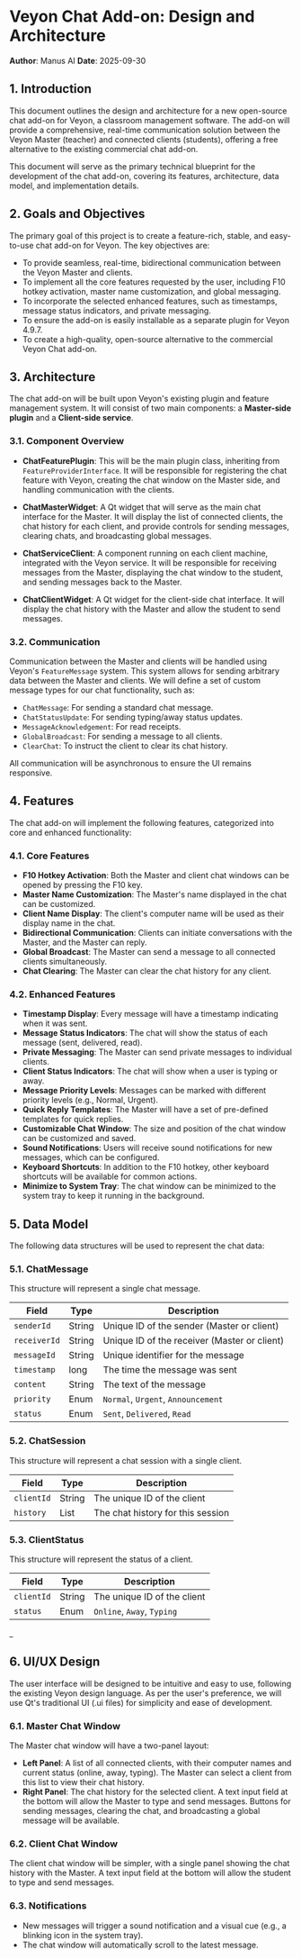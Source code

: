 # Veyon Chat Add-on: Design and Architecture

**Author**: Manus AI
**Date**: 2025-09-30

## 1. Introduction

This document outlines the design and architecture for a new open-source chat add-on for Veyon, a classroom management software. The add-on will provide a comprehensive, real-time communication solution between the Veyon Master (teacher) and connected clients (students), offering a free alternative to the existing commercial chat add-on.

This document will serve as the primary technical blueprint for the development of the chat add-on, covering its features, architecture, data model, and implementation details.

## 2. Goals and Objectives

The primary goal of this project is to create a feature-rich, stable, and easy-to-use chat add-on for Veyon. The key objectives are:

- To provide seamless, real-time, bidirectional communication between the Veyon Master and clients.
- To implement all the core features requested by the user, including F10 hotkey activation, master name customization, and global messaging.
- To incorporate the selected enhanced features, such as timestamps, message status indicators, and private messaging.
- To ensure the add-on is easily installable as a separate plugin for Veyon 4.9.7.
- To create a high-quality, open-source alternative to the commercial Veyon Chat add-on.



## 3. Architecture

The chat add-on will be built upon Veyon's existing plugin and feature management system. It will consist of two main components: a **Master-side plugin** and a **Client-side service**.

### 3.1. Component Overview

- **ChatFeaturePlugin**: This will be the main plugin class, inheriting from `FeatureProviderInterface`. It will be responsible for registering the chat feature with Veyon, creating the chat window on the Master side, and handling communication with the clients.

- **ChatMasterWidget**: A Qt widget that will serve as the main chat interface for the Master. It will display the list of connected clients, the chat history for each client, and provide controls for sending messages, clearing chats, and broadcasting global messages.

- **ChatServiceClient**: A component running on each client machine, integrated with the Veyon service. It will be responsible for receiving messages from the Master, displaying the chat window to the student, and sending messages back to the Master.

- **ChatClientWidget**: A Qt widget for the client-side chat interface. It will display the chat history with the Master and allow the student to send messages.

### 3.2. Communication

Communication between the Master and clients will be handled using Veyon's `FeatureMessage` system. This system allows for sending arbitrary data between the Master and clients. We will define a set of custom message types for our chat functionality, such as:

- `ChatMessage`: For sending a standard chat message.
- `ChatStatusUpdate`: For sending typing/away status updates.
- `MessageAcknowledgement`: For read receipts.
- `GlobalBroadcast`: For sending a message to all clients.
- `ClearChat`: To instruct the client to clear its chat history.

All communication will be asynchronous to ensure the UI remains responsive.



## 4. Features

The chat add-on will implement the following features, categorized into core and enhanced functionality:

### 4.1. Core Features

- **F10 Hotkey Activation**: Both the Master and client chat windows can be opened by pressing the F10 key.
- **Master Name Customization**: The Master's name displayed in the chat can be customized.
- **Client Name Display**: The client's computer name will be used as their display name in the chat.
- **Bidirectional Communication**: Clients can initiate conversations with the Master, and the Master can reply.
- **Global Broadcast**: The Master can send a message to all connected clients simultaneously.
- **Chat Clearing**: The Master can clear the chat history for any client.

### 4.2. Enhanced Features

- **Timestamp Display**: Every message will have a timestamp indicating when it was sent.
- **Message Status Indicators**: The chat will show the status of each message (sent, delivered, read).
- **Private Messaging**: The Master can send private messages to individual clients.
- **Client Status Indicators**: The chat will show when a user is typing or away.
- **Message Priority Levels**: Messages can be marked with different priority levels (e.g., Normal, Urgent).
- **Quick Reply Templates**: The Master will have a set of pre-defined templates for quick replies.
- **Customizable Chat Window**: The size and position of the chat window can be customized and saved.
- **Sound Notifications**: Users will receive sound notifications for new messages, which can be configured.
- **Keyboard Shortcuts**: In addition to the F10 hotkey, other keyboard shortcuts will be available for common actions.
- **Minimize to System Tray**: The chat window can be minimized to the system tray to keep it running in the background.



## 5. Data Model

The following data structures will be used to represent the chat data:

### 5.1. ChatMessage

This structure will represent a single chat message.

| Field       | Type   | Description                                      |
|-------------|--------|--------------------------------------------------|
| `senderId`    | String | Unique ID of the sender (Master or client)       |
| `receiverId`  | String | Unique ID of the receiver (Master or client)     |
| `messageId`   | String | Unique identifier for the message                |
| `timestamp`   | long   | The time the message was sent                    |
| `content`     | String | The text of the message                          |
| `priority`    | Enum   | `Normal`, `Urgent`, `Announcement`               |
| `status`      | Enum   | `Sent`, `Delivered`, `Read`                        |

### 5.2. ChatSession

This structure will represent a chat session with a single client.

| Field     | Type                | Description                                      |
|-----------|---------------------|--------------------------------------------------|
| `clientId`  | String              | The unique ID of the client                      |
| `history`   | List<ChatMessage>   | The chat history for this session                |

### 5.3. ClientStatus

This structure will represent the status of a client.

| Field    | Type   | Description                                      |
|----------|--------|--------------------------------------------------|
| `clientId` | String | The unique ID of the client                      |
| `status`   | Enum   | `Online`, `Away`, `Typing`                         |


_


## 6. UI/UX Design

The user interface will be designed to be intuitive and easy to use, following the existing Veyon design language. As per the user's preference, we will use Qt's traditional UI (.ui files) for simplicity and ease of development.

### 6.1. Master Chat Window

The Master chat window will have a two-panel layout:

- **Left Panel**: A list of all connected clients, with their computer names and current status (online, away, typing). The Master can select a client from this list to view their chat history.
- **Right Panel**: The chat history for the selected client. A text input field at the bottom will allow the Master to type and send messages. Buttons for sending messages, clearing the chat, and broadcasting a global message will be available.

### 6.2. Client Chat Window

The client chat window will be simpler, with a single panel showing the chat history with the Master. A text input field at the bottom will allow the student to type and send messages.

### 6.3. Notifications

- New messages will trigger a sound notification and a visual cue (e.g., a blinking icon in the system tray).
- The chat window will automatically scroll to the latest message.

